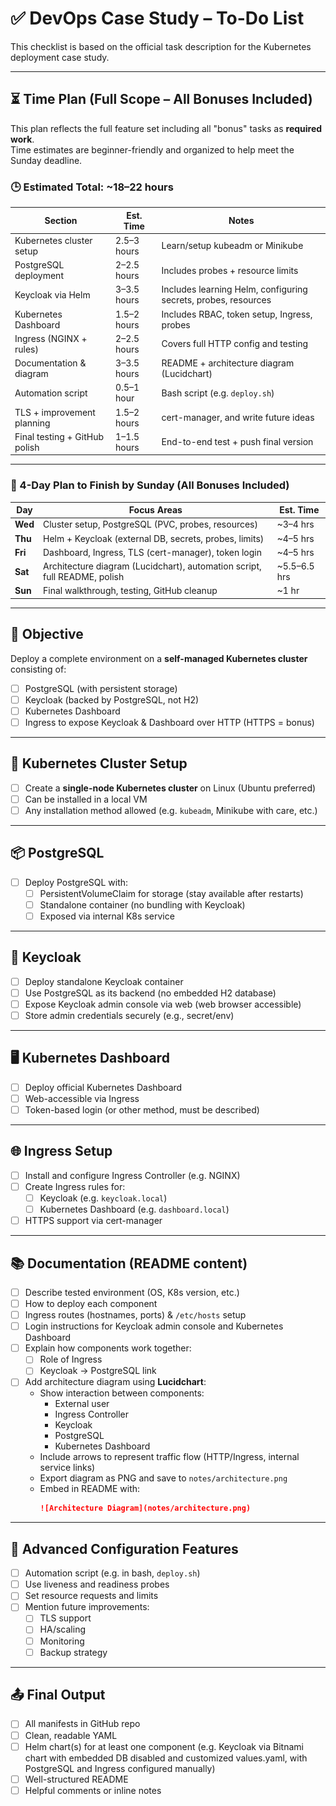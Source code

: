 # ✅ DevOps Case Study – To-Do List

This checklist is based on the official task description for the Kubernetes deployment case study.

---

## ⏳ Time Plan (Full Scope – All Bonuses Included)

This plan reflects the full feature set including all "bonus" tasks as **required work**.  
Time estimates are beginner-friendly and organized to help meet the Sunday deadline.

### 🕒 Estimated Total: **~18–22 hours**

| Section                        | Est. Time        | Notes |
|-------------------------------|------------------|-------|
| Kubernetes cluster setup      | 2.5–3 hours      | Learn/setup kubeadm or Minikube |
| PostgreSQL deployment         | 2–2.5 hours      | Includes probes + resource limits |
| Keycloak via Helm             | 3–3.5 hours      | Includes learning Helm, configuring secrets, probes, resources |
| Kubernetes Dashboard          | 1.5–2 hours      | Includes RBAC, token setup, Ingress, probes |
| Ingress (NGINX + rules)       | 2–2.5 hours      | Covers full HTTP config and testing |
| Documentation & diagram       | 3–3.5 hours      | README + architecture diagram (Lucidchart) |
| Automation script             | 0.5–1 hour       | Bash script (e.g. `deploy.sh`) |
| TLS + improvement planning    | 1.5–2 hours      | cert-manager, and write future ideas |
| Final testing + GitHub polish | 1–1.5 hours      | End-to-end test + push final version |

---

### 📆 4-Day Plan to Finish by Sunday (All Bonuses Included)

| Day       | Focus Areas                                                    | Est. Time |
|-----------|----------------------------------------------------------------|-----------|
| **Wed**   | Cluster setup, PostgreSQL (PVC, probes, resources)              | ~3–4 hrs |
| **Thu**   | Helm + Keycloak (external DB, secrets, probes, limits)         | ~4–5 hrs |
| **Fri**   | Dashboard, Ingress, TLS (cert-manager), token login            | ~4–5 hrs |
| **Sat**   | Architecture diagram (Lucidchart), automation script, full README, polish | ~5.5–6.5 hrs |
| **Sun**   | Final walkthrough, testing, GitHub cleanup                     | ~1 hr    |

---

## 🧱 Objective

Deploy a complete environment on a **self-managed Kubernetes cluster** consisting of:

- [ ] PostgreSQL (with persistent storage)
- [ ] Keycloak (backed by PostgreSQL, not H2)
- [ ] Kubernetes Dashboard
- [ ] Ingress to expose Keycloak & Dashboard over HTTP (HTTPS = bonus)

---

## 🔧 Kubernetes Cluster Setup

- [ ] Create a **single-node Kubernetes cluster** on Linux (Ubuntu preferred)
- [ ] Can be installed in a local VM
- [ ] Any installation method allowed (e.g. `kubeadm`, Minikube with care, etc.)

---

## 📦 PostgreSQL

- [ ] Deploy PostgreSQL with:
  - [ ] PersistentVolumeClaim for storage (stay available after restarts)
  - [ ] Standalone container (no bundling with Keycloak)
  - [ ] Exposed via internal K8s service

---

## 🧩 Keycloak

- [ ] Deploy standalone Keycloak container
- [ ] Use PostgreSQL as its backend (no embedded H2 database)
- [ ] Expose Keycloak admin console via web (web browser accessible)
- [ ] Store admin credentials securely (e.g., secret/env)

---

## 🖥️ Kubernetes Dashboard

- [ ] Deploy official Kubernetes Dashboard
- [ ] Web-accessible via Ingress
- [ ] Token-based login (or other method, must be described)

---

## 🌐 Ingress Setup

- [ ] Install and configure Ingress Controller (e.g. NGINX)
- [ ] Create Ingress rules for:
  - [ ] Keycloak (e.g. `keycloak.local`)
  - [ ] Kubernetes Dashboard (e.g. `dashboard.local`)
- [ ] HTTPS support via cert-manager

---

## 📚 Documentation (README content)

- [ ] Describe tested environment (OS, K8s version, etc.)
- [ ] How to deploy each component
- [ ] Ingress routes (hostnames, ports) & `/etc/hosts` setup
- [ ] Login instructions for Keycloak admin console and Kubernetes Dashboard
- [ ] Explain how components work together:
  - [ ] Role of Ingress
  - [ ] Keycloak → PostgreSQL link
- [ ] Add architecture diagram using **Lucidchart**:
  - Show interaction between components:
    - External user
    - Ingress Controller
    - Keycloak
    - PostgreSQL
    - Kubernetes Dashboard
  - Include arrows to represent traffic flow (HTTP/Ingress, internal service links)
  - Export diagram as PNG and save to `notes/architecture.png`
  - Embed in README with:
    ```md
    ![Architecture Diagram](notes/architecture.png)
    ```

---

## 🔧 Advanced Configuration Features

- [ ] Automation script (e.g. in bash, `deploy.sh`)
- [ ] Use liveness and readiness probes
- [ ] Set resource requests and limits
- [ ] Mention future improvements:
  - [ ] TLS support
  - [ ] HA/scaling
  - [ ] Monitoring
  - [ ] Backup strategy

---

## 📤 Final Output

- [ ] All manifests in GitHub repo
- [ ] Clean, readable YAML
- [ ] Helm chart(s) for at least one component (e.g. Keycloak via Bitnami chart with embedded DB disabled and customized values.yaml, with PostgreSQL and Ingress configured manually)
- [ ] Well-structured README
- [ ] Helpful comments or inline notes
